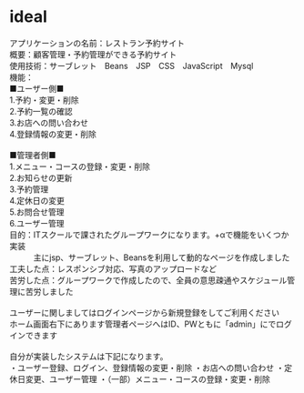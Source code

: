 # ideal
アプリケーションの名前：レストラン予約サイト<br/>
概要：顧客管理・予約管理ができる予約サイト<br/>
使用技術：サーブレット　Beans　JSP　CSS　JavaScript　Mysql<br/>
機能：<br/>
■ユーザー側■<br/>
1.予約・変更・削除<br/>
2.予約一覧の確認<br/>
3.お店への問い合わせ<br/>
4.登録情報の変更・削除<br/>
<br/>
■管理者側■<br/>
1.メニュー・コースの登録・変更・削除<br/>
2.お知らせの更新<br/>
3.予約管理<br/>
4.定休日の変更<br/>
5.お問合せ管理<br/>
6.ユーザー管理<br/>
目的：ITスクールで課されたグループワークになります。+αで機能をいくつか実装<br/>
　　　主にjsp、サーブレット、Beansを利用して動的なページを作成しました<br/>
工夫した点：レスポンシブ対応、写真のアップロードなど<br/>
苦労した点：グループワークで作成したので、全員の意思疎通やスケジュール管理に苦労しました<br/>
<br/>
ユーザーに関しましてはログインページから新規登録をしてご利用ください<br/>
ホーム画面右下にあります管理者ページへはID、PWともに「admin」にでログインできます<br/>
<br/>
自分が実装したシステムは下記になります。<br/>
・ユーザー登録、ログイン、登録情報の変更・削除
・お店への問い合わせ
・定休日変更、ユーザー管理
・（一部）メニュー・コースの登録・変更・削除
